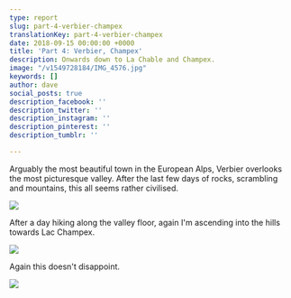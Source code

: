 ```yaml
---
type: report
slug: part-4-verbier-champex
translationKey: part-4-verbier-champex
date: 2018-09-15 00:00:00 +0000
title: 'Part 4: Verbier, Champex'
description: Onwards down to La Chable and Champex.
image: "/v1549728184/IMG_4576.jpg"
keywords: []
author: dave
social_posts: true
description_facebook: ''
description_twitter: ''
description_instagram: ''
description_pinterest: ''
description_tumblr: ''

---
```

Arguably the most beautiful town in the European Alps, Verbier overlooks the most picturesque valley. After the last few days of rocks, scrambling and mountains, this all seems rather civilised.

![](https://res.cloudinary.com/wildernessprime/image/upload/w_800,dpr_auto/v1549728184/IMG_4576.jpg) 

After a day hiking along the valley floor, again I'm ascending into the hills towards Lac Champex. 

![](https://res.cloudinary.com/wildernessprime/image/upload/w_800,dpr_auto/v1549728519/IMG_4587.jpg)

Again this doesn't disappoint.

![](https://res.cloudinary.com/wildernessprime/image/upload/w_800,dpr_auto/v1549728473/IMG_4590.jpg)